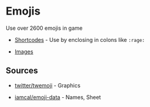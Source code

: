 # Emojis

Use over 2600 emojis in game

* [Shortcodes](https://github.com/RuneStar/client/blob/master/plugins/src/main/resources/org/runestar/client/plugins/emojis/names.csv) - 
    Use by enclosing in colons like ```:rage:```

* [Images](https://github.com/RuneStar/client/blob/master/plugins/src/main/resources/org/runestar/client/plugins/emojis/sheet_twitter_16.png)

## Sources

* [twitter/twemoji](https://github.com/twitter/twemoji) - Graphics

* [iamcal/emoji-data](https://github.com/iamcal/emoji-data) - Names, Sheet